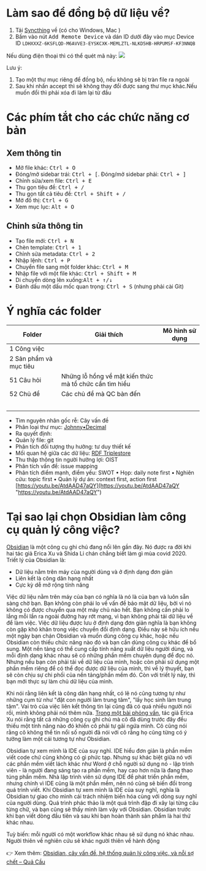 # Làm sao để đồng bộ dữ liệu về?
1. Tải [Syncthing](https://syncthing.net/downloads/) về (có cho Windows, Mac ) 
2. Bấm vào nút <kbd>Add Remote Device</kbd> và dán ID dưới đây vào mục Device ID
`LDHXXXZ-6KSFLQD-M6AVVE3-EYSKCXK-MEMLZTL-NLKD5HB-HRPUMSF-KF3NNQB`

Nếu dùng điện thoại thì có thể quét mã này:
![](https://i.imgur.com/cABRyXJ.png)

Lưu ý:
1. Tạo một thư mục riêng để đồng bộ, nếu không sẽ bị tràn file ra ngoài 
2. Sau khi nhấn accept thì sẽ không thay đổi được sang thư mục khác.Nếu muốn đổi thì phải xóa đi làm lại từ đầu

# Các phím tắt cho các chức năng cơ bản
## Xem thông tin
- Mở file khác: <kbd>Ctrl + O</kbd>
- Đóng/mở sidebar trái: <kbd>Ctrl + [</kbd>. Đóng/mở sidebar phải: <kbd>Ctrl + ]</kbd>
- Chỉnh sửa/xem file: <kbd>Ctrl + E</kbd>
- Thu gọn tiêu đề: <kbd>Ctrl + /</kbd>
- Thu gọn tất cả tiêu đề: <kbd>Ctrl + Shift + /</kbd>
- Mở đồ thị: <kbd>Ctrl + G</kbd>
- Xem mục lục: <kbd>Alt + O</kbd>
## Chỉnh sửa thông tin
- Tạo file mới: <kbd>Ctrl + N</kbd>
- Chèn template: <kbd>Ctrl + 1</kbd>
- Chỉnh sửa metadata: <kbd>Ctrl + 2</kbd>
- Nhập lệnh: <kbd>Ctrl + P</kbd>
- Chuyển file sang một folder khác: <kbd>Ctrl + M</kbd>
- Nhập file với một file khác: <kbd>Ctrl + Shift + M</kbd>
- Di chuyển dòng lên xuống:<kbd>Alt + ↑/↓</kbd>
- Đánh dấu một dấu mốc quan trọng: <kbd>Ctrl + S</kbd> (nhưng phải cài Git) 

# Ý nghĩa các folder
| Folder                 | Giải thích                                             | Mô hình sử dụng |
| ---------------------- | ------------------------------------------------------ | --------------- |
| 1 Công việc            |                                                        |                 |
| 2 Sản phẩm và mục tiêu |                                                        |                 |
| 51 Câu hỏi             | Những lỗ hổng về mặt kiến thức mà tổ chức cần tìm hiểu |                 |
| 52 Chủ đề              | Các chủ đề mà QC bàn đến                               |                 |
|                        |                                                        |                 |
|                        |                                                        |                 |
|                        |                                                        |                 |
|                        |                                                        |                 |
|                        |                                                        |                 |

- Tìm nguyên nhân gốc rễ: Cây vấn đề
- Phân loại thư mục: [Johnny•Decimal](https://johnnydecimal.com/)
- Ra quyết định: 
- Quản lý file: git
- Phân tích đối tượng thụ hưởng: tư duy thiết kế
- Mối quan hệ giữa các dữ liệu: [RDF Triplestore](https://viblo.asia/u/huynhduc)
- Thu thập thông tin người hưởng lợi: OIST
- Phân tích vấn đề: issue mapping
- Phân tích điểm mạnh, điểm yếu: SWOT
• Họp: daily note first 
• Nghiên cứu: topic first 
• Quản lý dự án: context first, action first [https://youtu.be/AtdAAD47aQY](https://youtu.be/AtdAAD47aQY "https://youtu.be/AtdAAD47aQY")
# Tại sao lại chọn Obsidian làm công cụ quản lý công việc?
[Obsidian](http://obsidian.md/) là một công cụ ghi chú đang nổi lên gần đây. Nó được ra đời khi hai tác giả Erica Xu và Shida Li chán chẳng biết làm gì mùa covid 2020. Triết lý của Obsidian là:
- Dữ liệu nằm trên máy của người dùng và ở định dạng đơn giản
- Liên kết là công dân hạng nhất
- Cực kỳ dễ mở rộng tính năng

Việc dữ liệu nằm trên máy của bạn có nghĩa là nó là của bạn và luôn sẵn sàng chờ bạn. Bạn không còn phải lo về vấn đề bảo mật dữ liệu, bởi vì nó không có được chuyển qua một máy chủ nào hết. Bạn không cần phải lo lắng mỗi lần ra ngoài đường hay rớt mạng, vì bạn không phải tải dữ liệu về để làm việc. Việc dữ liệu được lưu ở định dạng đơn giản nghĩa là bạn không còn gặp khó khăn trong việc chuyển đổi định dạng. Điều này sẽ hữu ích nếu một ngày bạn chán Obsidian và muốn dùng công cụ khác, hoặc nếu Obsidian còn thiếu chức năng nào đó và bạn cần dùng công cụ khác để bổ sung. Một nền tảng có thể cung cấp tính năng xuất dữ liệu người dùng, và mỗi định dạng khác nhau sẽ có những phần mềm chuyên dụng để đọc nó. Nhưng nếu bạn còn phải tải về dữ liệu của mình, hoặc còn phải sử dụng một phần mềm riêng để có thể đọc được dữ liệu của mình, thì về lý thuyết, bạn sẽ còn chịu sự chi phối của nền tảng/phần mềm đó. Còn với triết lý này, thì bạn mới thực sự làm chủ dữ liệu của mình.

Khi nói rằng liên kết là công dân hạng nhất, có lẽ nó cũng tương tự như những cụm từ như "đặt con người làm trung tâm", "lấy học sinh làm trung tâm". Vai trò của việc liên kết thông tin lại cũng đã có quá nhiều người nói rồi, mình không phải nói thêm nữa. [Trong một bài phỏng vấn](https://nesslabs.com/obsidian-featured-tool), tác giả Erica Xu nói rằng tất cả những công cụ ghi chú mà cô đã dùng trước đây đều thiếu một tính năng nào đó khiến cô phải tự gãi ngứa mình. Cô cũng nói rằng cô không thể tin nổi số người đã nói với cô rằng họ cũng từng có ý tưởng làm một cái tương tự như Obsidian.

Obsidian tự xem mình là IDE của suy nghĩ. IDE hiểu đơn giản là phần mềm viết code chứ cũng không có gì phức tạp. Nhưng sự khác biệt giữa nó với các phần mềm viết lách khác như Word ở chỗ người sử dụng nó - lập trình viên - là người đang sáng tạo ra phần mềm, hay cao hơn nữa là đang thao túng phần mềm. Nhà lập trình viên sử dụng IDE để phát triển phần mềm, nhưng chính vì IDE cũng là một phần mềm, nên nó cũng sẽ biến đổi trong quá trình viết. Khi Obsidian tự xem mình là IDE của suy nghĩ, nghĩa là Obsidian tự giao cho mình cái trách nhiệm biến hóa cùng với dòng suy nghĩ của người dùng. Quá trình phác thảo là một quá trình đập đi xây lại từng câu từng chữ, và bạn cũng sẽ thấy mình làm vậy với Obsidian. Obsidian trước khi bạn viết dòng đầu tiên và sau khi bạn hoàn thành sản phẩm là hai thứ khác nhau.

Tuỳ biến: mỗi người có một workflow khác nhau sẽ sử dụng nó khác nhau. Người thiên về nghiên cứu sẽ khác người thiên về hành động

👉 Xem thêm: [Obsidian, cây vấn đề, hệ thống quản lý công việc, và nỗi sợ chết – Quả Cầu](https://xn--qucu-hr5aza.cc/obsidian?utm_source=Obsidian+Qu%E1%BA%A3+C%E1%BA%A7u+%C2%BB+%C4%90%E1%BB%8Dc+k%E1%BB%B9+h%C6%B0%E1%BB%9Bng+d%E1%BA%ABn+s%E1%BB%AD+d%E1%BB%A5ng+tr%C6%B0%E1%BB%9Bc+khi+d%C3%B9ng&utm_medium=Obsidian&utm_campaign=Giai+%C4%91o%E1%BA%A1n+1)